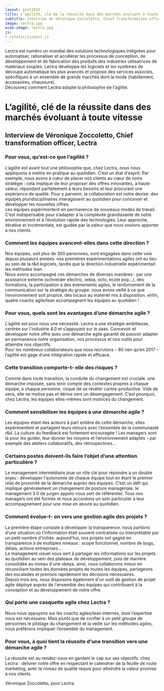 ```yaml
---
layout: post2015
title: L’agilité, clé de la réussite dans des marchés évoluant à toute vitesse
subtitle: interview de Véronique Zoccoletto, Chief transformation officer, Lectra
image: lectra.jpg
wide-image: lectra.jpg
js:
- /static/js/post.js
---
```


Lectra est numéro un mondial des solutions technologiques intégrées pour automatiser, 
rationaliser et accélérer les processus de conception, de développement et de fabrication des produits des
 industries utilisatrices de matériaux souples. Lectra
  développe les logiciels et les systèmes de découpe automatique les plus avancés et propose des services
   associés, spécifiques à un ensemble de grands marchés dont la mode (habillement, accessoires, chaussure).            
Découvrez comment Lectra adopte la philosophie de l'agilité.


<!--more-->


# L’agilité, clé de la réussite dans des marchés évoluant à toute vitesse
                                                                               
## Interview de Véronique Zoccoletto, Chief transformation officer, Lectra                                                                               

### Pour vous, qu’est-ce que l’agilité ?

L’agilité est avant tout une philosophie que, chez Lectra, nous nous appliquons à mettre en pratique au quotidien.
C’est un état d'esprit. Par exemple, nous avons à cœur de placer nos clients au cœur de notre stratégie : cela
implique de leur proposer des offres innovantes, à haute valeur, répondant parfaitement à leurs besoins et leur
procurant une expérience de qualité. Pour y parvenir, la collaboration est notre devise. des équipes pluridisciplinaires
interagissent au quotidien pour concevoir et développer les nouvelles offres.       
ces équipes expérimentent en permanence de nouveaux modes de travail. C’est indispensable pour s’adapter à la
complexité grandissante de notre environnement et à l’évolution rapide des technologies. Leur approche, itérative et
incrémentale, est guidée par la valeur que nous voulons apporter à nos clients.

### Comment les équipes avancent-elles dans cette direction ?

Nos équipes, soit plus de 300 personnes, sont engagées dans cette voie depuis plusieurs années. nos premières
expérimentations agiles ont eu lieu au sein de la r&d logiciels, tandis que la direction industrielle expérimentait les
méthodes lean.    
Nous avons accompagné ces démarches de diverses manières : par une assistance externe (schneider electric,
xebia, octo, ecole pop…), des formations, la participation à des évènements agiles, le renforcement de la
communication sur la stratégie du groupe. nous avons veillé à ce que l’environnement soit propice, des locaux au
matériel mis à disposition. enfin, quatre coachs agile/lean accompagnent les équipes au quotidien !

### Pour vous, quels sont les avantages d’une démarche agile ?
                             
L’agilité est pour nous une nécessité. Lectra a une stratégie ambitieuse, centrée sur l'industrie 4.0 et s’appuyant sur le
saas. Concevoir et développer notre offre avec une démarche agile garantit de pouvoir adapter en permanence notre
organisation, nos processus et nos outils pour atteindre nos objectifs.                   
Pour les nombreux collaborateurs que nous recrutons – 80 rien qu’en 2017 – l’agilité est gage d’une intégration rapide
et efficace.

### Cette transition comporte-t- elle des risques ?

Comme dans toute transition, la conduite du changement est cruciale. une démarche imposée, sans tenir compte des
contextes propres à chaque équipe, à chaque personne, risque de se révéler contre-productive. Vide de sens, elle ne
motive pas et dérive vers un désengagement. C’est pourquoi, chez Lectra, les équipes elles-mêmes sont motrices du
changement.

### Comment sensibiliser les équipes à une démarche agile ? 

Les équipes étant des acteurs à part entière de cette démarche, elles expérimentent et partagent leurs retours avec
l’ensemble de la communauté r&d. La culture du feedback est fortement encouragée ! Les managers sont là pour les
guider, leur donner les moyens et l’environnement adaptés – par exemple des ateliers collaboratifs, des
rétrospectives… 

### Certains postes doivent-ils faire l’objet d’une attention particulière ?

Le management intermédiaire joue un rôle clé pour répondre à un double enjeu : développer l'autonomie de chaque
équipe tout en étant le premier relai de proximité de la démarche auprès des équipes. C’est un défi qui implique
généralement un changement de posture managériale. le management 3.0 de jurgen appelo nous sert de
référentiel. Tous nos managers ont été formés et nous accordons un soin particulier à leur accompagnement pour une
mise en œuvre au quotidien.

### Comment évolue-t- on vers une gestion agile des projets ?

La première étape consiste à développer la transparence. nous partions d’une situation où l'information était souvent
centralisée ou interprétable par un petit nombre d'initiés. aujourd’hui, nos projets ont gagné en transparence à de
multiples niveaux : scope fonctionnel, nombre de bugs, délais, actions entreprises...         
Le management visuel nous sert à partager les informations sur les projets au quotidien au sein des plateaux de
développement, puis de manière consolidée au niveau d'une obeya. ainsi, nous collaborons mieux en réconciliant
toutes les données projets de toutes les équipes, partageons des escalades et prenons rapidement les décisions
nécessaires.       
Depuis trois ans, nous disposons également d'un outil de gestion de projet agile déployé auprès de l'ensemble des
équipes qui contribuent à la conception et au développement de notre offre.

### Qui porte une casquette agile chez Lectra ?

Nous nous appuyons sur les coachs agiles/lean internes, dont l’expertise nous est nécessaire. Mais plutôt que de
confier à un petit groupe de personnes le pilotage du changement et la veille sur les méthodes agiles, nous préférons
impliquer l’ensemble du management.       

### Pour vous, à quoi tient la réussite d'une transition vers une démarche agile ?

La réussite est au rendez-vous en gardant le cap sur ses objectifs. chez Lectra : délivrer notre offre en respectant le
calendrier de la feuille de route marketing, avec le niveau de qualité requis pour atteindre la valeur promise à nos
clients.

Véronique Zoccoletto, pour Lectra
                                                                               
